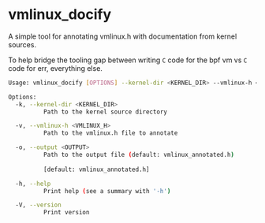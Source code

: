 # vmlinux_docify

A simple tool for annotating vmlinux.h with documentation from kernel sources.

To help bridge the tooling gap between writing `C` code for the bpf vm vs `C` code for err, everything else.

```bash
Usage: vmlinux_docify [OPTIONS] --kernel-dir <KERNEL_DIR> --vmlinux-h <VMLINUX_H>

Options:
  -k, --kernel-dir <KERNEL_DIR>
          Path to the kernel source directory

  -v, --vmlinux-h <VMLINUX_H>
          Path to the vmlinux.h file to annotate

  -o, --output <OUTPUT>
          Path to the output file (default: vmlinux_annotated.h)
          
          [default: vmlinux_annotated.h]

  -h, --help
          Print help (see a summary with '-h')

  -V, --version
          Print version
```
